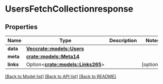 # UsersFetchCollectionresponse

## Properties

Name | Type | Description | Notes
------------ | ------------- | ------------- | -------------
**data** | [**Vec<crate::models::Users>**](users.md) |  | 
**meta** | [**crate::models::Meta14**](meta14.md) |  | 
**links** | Option<[**crate::models::Links265**](links265.md)> |  | [optional]

[[Back to Model list]](../README.md#documentation-for-models) [[Back to API list]](../README.md#documentation-for-api-endpoints) [[Back to README]](../README.md)


